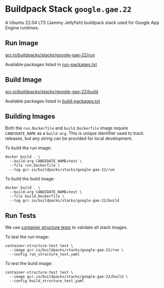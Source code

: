 # Buildpack Stack `google.gae.22`

A Ubuntu 22.04 LTS (Jammy Jellyfish) buildpack stack used for Google App Engine
runtimes.

## Run Image

[gcr.io/buildpacks/stacks/google-gae-22/run](https://gcr.io/buildpacks/stacks/google-gae-22/run)

Available packages listed in [run-packages.txt](./run-packages.txt)

## Build Image

[gcr.io/buildpacks/stacks/google-gae-22/build](https://gcr.io/buildpacks/stacks/google-gae-22/build)

Available packages listed in [build-packages.txt](./build-packages.txt)

## Building Images

Both the `run.Dockerfile` and `build.Dockerfile` image require `CANDIDATE_NAME`
as a `build-arg`. This is unique identifier used to track releases, but any
string can be provided for local development.

To build the run image:

```
docker build . \
  --build-arg CANDIDATE_NAME=test \
  --file run.Dockerfile \
  --tag gcr.io/buildpacks/stacks/google-gae-22/run
```

To build the build image:

```
docker build . \
  --build-arg CANDIDATE_NAME=test \
  --file build.Dockerfile \
  --tag gcr.io/buildpacks/stacks/google-gae-22/build
```

## Run Tests

We use [container structure tests](https://github.com/GoogleContainerTools/container-structure-test)
to validate all stack images.

To test the run image:

```
container-structure-test test \
  --image gcr.io/buildpacks/stacks/google-gae-22/run \
  --config run_structure_test.yaml
```

To test the build image:

```
container-structure-test test \
  --image gcr.io/buildpacks/stacks/google-gae-22/build \
  --config build_structure_test.yaml
```